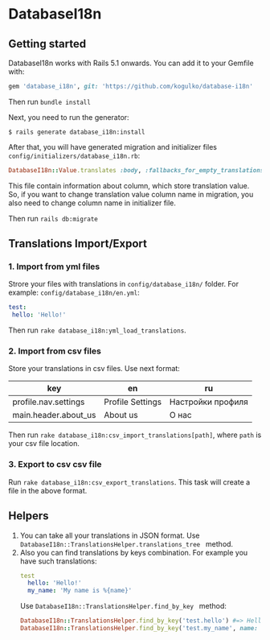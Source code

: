# DatabaseI18n
## Getting started

DatabaseI18n works with Rails 5.1 onwards. You can add it to your Gemfile with:

```ruby
gem 'database_i18n', git: 'https://github.com/kogulko/database-i18n'
```

Then run `bundle install`

Next, you need to run the generator:

```console
$ rails generate database_i18n:install
```
After that, you will have generated migration and initializer files
 `config/initializers/database_i18n.rb`:
 ```ruby
DatabaseI18n::Value.translates :body, :fallbacks_for_empty_translations => true 
```
 This file contain information about column, which store translation value. So, if you want to change translation value column name in migration, you also need to change column name in initializer file.

Then run `rails db:migrate`

## Translations Import/Export
### 1. Import from yml files
 Strore your files with translations in `config/database_i18n/` folder. For example:
 `config/database_i18n/en.yml`:
 ```yaml
 test:
  hello: 'Hello!'
 ```
 Then run `rake database_i18n:yml_load_translations`. 
 ### 2. Import from csv files
 Store your translations in csv files. Use next format:

| key                  | en               | ru                 | 
|----------------------|------------------|--------------------| 
| profile.nav.settings | Profile Settings |  Настройки профиля | 
| main.header.about_us | About us         |  О нас             |

Then run `rake database_i18n:csv_import_translations[path]`, where `path` is your csv file location.
 ### 3. Export to csv csv file
 Run `rake database_i18n:csv_export_translations`. This task will create a file in the above format.
  ## Helpers
  1. You can take all your translations in JSON format. Use `DatabaseI18n::TranslationsHelper.translations_tree ` method.
  2. Also you can find translations by keys combination. For example you have such translations:
       ```yaml
     test
         hello: 'Hello!'
         my_name: 'My name is %{name}'
     ```
     Use `DatabaseI18n::TranslationsHelper.find_by_key ` method:
     ```ruby
     DatabaseI18n::TranslationsHelper.find_by_key('test.hello') #=> Hello!
     DatabaseI18n::TranslationsHelper.find_by_key('test.my_name', name: 'Alex') #=> My name is Alex
     ```

